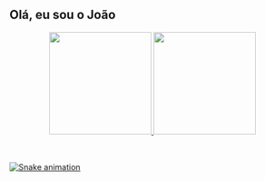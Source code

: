 ## Olá, eu sou o João
<div align="center">
  <a href="https://github.com/JoaoPedroSilvaLopes">
  <img height="180em" src="https://github-readme-stats.vercel.app/api?username=JoaoPedroSilvaLopes&show_icons=true&theme=tokyonight&include_all_commits=true&count_private=true"/>
  <img height="180em" src="https://github-readme-stats.vercel.app/api/top-langs/?username=JoaoPedroSilvaLopes&count_private=true&layout=compact&langs_count=7&theme=tokyonight"/>
</div>
  
<div style="display: inline_block"><br>

</div>

##
  
![Snake animation](https://github.com/JoaoPedroSilvaLopes/JoaoPedroSilvaLopes/blob/output/github-contribution-grid-snake.svg)
